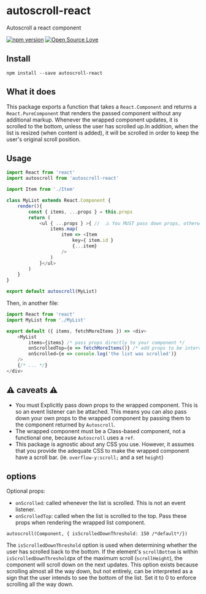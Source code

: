 # autoscroll-react 

Autoscroll a react component

[![npm version](https://badge.fury.io/js/autoscroll-react.svg)](https://badge.fury.io/js/autoscroll-react)
[![Open Source Love](https://badges.frapsoft.com/os/mit/mit.svg?v=102)](https://github.com/ellerbrock/open-source-badge/)

## Install

`npm install --save autoscroll-react`

## What it does

This package exports a function that takes a `React.Component` and returns a `React.PureComponent` that renders the passed component without any additional markup. Whenever the wrapped component updates, it is scrolled to the bottom, unless the user has scrolled up.In addition, when the list is resized (when content is added), it will be scrolled in order to keep the user's original scroll position. 

## Usage

```js
import React from 'react'
import autoscroll from 'autoscroll-react'

import Item from './Item'

class MyList extends React.Component {
    render(){
        const { items, ...props } = this.props
        return (
            <ul { ...props } >{ //  ⚠️ You MUST pass down props, otherwise the event listener will not be attached ⚠️
                items.map(
                    item => <Item 
                        key={ item.id } 
                        {...item}
                    />
                )
            }</ul>
        )
    }
}

export default autoscroll(MyList)
```
Then, in another file:
```js
import React from 'react'
import MyList from './MyList'

export default ({ items, fetchMoreItems }) => <div>
    <MyList
        items={items} /* pass props directly to your component */
        onScrolledTop={e => fetchMoreItems()} /* add props to be intercepted by autoscroll */
        onScrolled={e => console.log('the list was scrolled')}
    />
    {/* ... */}
</div>
```

## ⚠️  caveats ⚠️ 

- You must Explicitly pass down props to the wrapped component. This is so an event listener can be attached. This means you can also pass down your own props to the wrapped component by passing them to the component returned by `Autoscroll`.
- The wrapped component must be a Class-based component, not a functional one, because `Autoscroll` uses a `ref`.
- This package is agnostic about any CSS you use. However, it assumes that you provide the adequate CSS to make the wrapped component have a scroll bar. (ie. `overflow-y:scroll;` and a set `height`)

## options

Optional props: 

- `onScrolled`: called whenever the list is scrolled. This is not an event listener.
- `onScrolledTop`: called when the list is scrolled to the top.
Pass these props when rendering the wrapped list component.

`autoscroll(Component, { isScrolledDownThreshold: 150 /*default*/})`

The `isScrolledDownThreshold` option is used when determining whether the user has scrolled back to the bottom. If the element's `scrollBottom` is within `isScrolledDownThreshold`px of the maximum scroll (`scrollHeight`), the component will scroll down on the next updates. 
This option exists because scrolling almost all the way down, but not entirely, can be interpreted as a sign that the user intends to see the bottom of the list.
Set it to 0 to enforce scrolling all the way down. 
